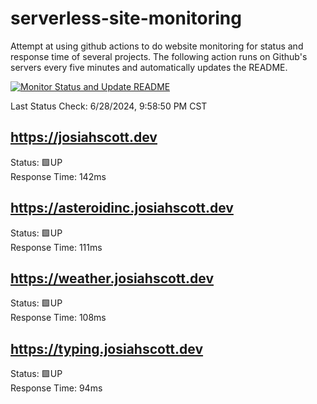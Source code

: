 # serverless-site-monitoring
Attempt at using github actions to do website monitoring for status and response time of several projects. The following action runs on Github's servers every five minutes and automatically updates the README.  

[![Monitor Status and Update README](https://github.com/JosiahSco/serverless-site-monitoring/actions/workflows/monitor.yaml/badge.svg)](https://github.com/JosiahSco/serverless-site-monitoring/actions/workflows/monitor.yaml)

Last Status Check: 6/28/2024, 9:58:50 PM CST

## https://josiahscott.dev
Status: 🟩UP  
Response Time: 142ms

## https://asteroidinc.josiahscott.dev
Status: 🟩UP  
Response Time: 111ms

## https://weather.josiahscott.dev
Status: 🟩UP  
Response Time: 108ms

## https://typing.josiahscott.dev
Status: 🟩UP  
Response Time: 94ms

